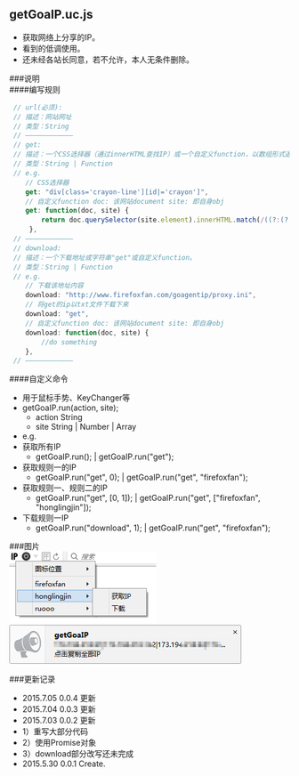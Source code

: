 getGoaIP.uc.js
----------------------------------- 
 - 获取网络上分享的IP。  
 - 看到的低调使用。  
 - 还未经各站长同意，若不允许，本人无条件删除。  

###说明  
####<a name="code">编写规则
```javascript
 // url(必须):
 // 描述：网站网址
 // 类型：String
 // ————————————
 // get:
 // 描述：一个CSS选择器（通过innerHTML查找IP）或一个自定义function，以数组形式返回IP。
 // 类型：String | Function
 // e.g.
    // CSS选择器
    get: "div[class='crayon-line'][id|='crayon']",
    // 自定义function doc: 该网站document site: 即自身obj
    get: function(doc, site) {
    	return doc.querySelector(site.element).innerHTML.match(/((?:(?:25[0-5]|2[0-4]\d|((1\d{2})|([1-9]?\d)))\.){3}(?:25[0-5]|2[0-4]\d|((1\d{2})|([1-9]?\d))))/g);
     },
 // ————————————
 // download:
 // 描述：一个下载地址或字符串"get"或自定义function。
 // 类型：String | Function
 // e.g.
    // 下载该地址内容
    download: "http://www.firefoxfan.com/goagentip/proxy.ini",
    // 将get的ip以txt文件下载下来
    download: "get",
    // 自定义function doc: 该网站document site: 即自身obj
    download: function(doc, site) {
    	//do something
    },
 // ————————————
```


####自定义命令
 - 用于鼠标手势、KeyChanger等
  - getGoaIP.run(action, site);
    - action String
    - site String | Number | Array
 - e.g.
  - 获取所有IP
    - getGoaIP.run(); | getGoaIP.run("get");
  - 获取规则一的IP
    - getGoaIP.run("get", 0); | getGoaIP.run("get", "firefoxfan");
  - 获取规则一、规则二的IP
    - getGoaIP.run("get", [0, 1]); | getGoaIP.run("get", ["firefoxfan", "honglingjin"]);
  - 下载规则一IP
    - getGoaIP.run("download", 1); | getGoaIP.run("get", "firefoxfan");

###图片  
![](https://github.com/GH-Kelo/userChromeJS/raw/master/getGoaIP/getGoaIP/getGoaIP/getGoaIP/img/getGoaIP.png "getGoaIP")  
![](https://github.com/GH-Kelo/userChromeJS/raw/master/getGoaIP/getGoaIP/getGoaIP/getGoaIP/img/getGoaIP2.png "getGoaIP2")  

###更新记录    
 - 2015.7.05 0.0.4 更新
 - 2015.7.04 0.0.3 更新
 - 2015.7.03 0.0.2 更新
  - 1）重写大部分代码
  - 2）使用Promise对象
  - 3）download部分改写还未完成
 - 2015.5.30 0.0.1 Create.  


